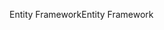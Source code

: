 <span data-ttu-id="1eb90-101">Entity Framework</span><span class="sxs-lookup"><span data-stu-id="1eb90-101">Entity Framework</span></span>